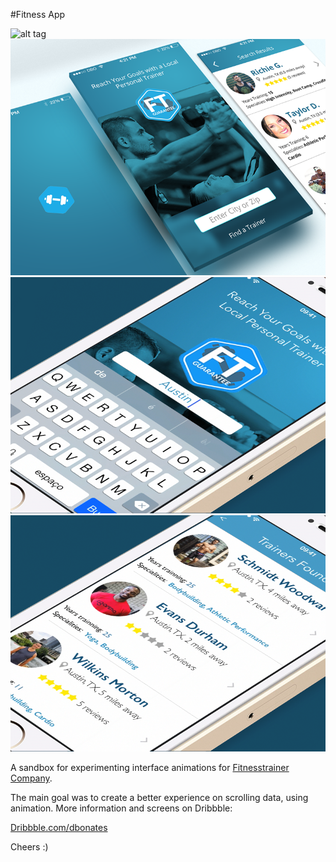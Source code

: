 #Fitness App

![alt tag](animacao_400.gif)
![alt tag](shot_800x600.png)
![alt tag](shot_2.png)
![alt tag](shot_3.png)

A sandbox for experimenting interface animations for [Fitnesstrainer Company](http://fitnesstrainer.com).

The main goal was to create a better experience on scrolling data, using animation. More information and screens on Dribbble:

[Dribbble.com/dbonates](https://dribbble.com/dbonates)


Cheers :)
